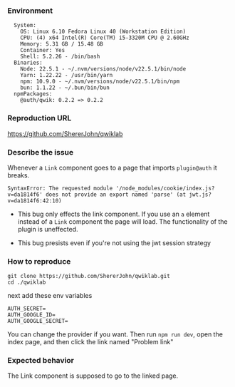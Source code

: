 ### Environment

```
  System:
    OS: Linux 6.10 Fedora Linux 40 (Workstation Edition)
    CPU: (4) x64 Intel(R) Core(TM) i5-3320M CPU @ 2.60GHz
    Memory: 5.31 GB / 15.48 GB
    Container: Yes
    Shell: 5.2.26 - /bin/bash
  Binaries:
    Node: 22.5.1 - ~/.nvm/versions/node/v22.5.1/bin/node
    Yarn: 1.22.22 - /usr/bin/yarn
    npm: 10.9.0 - ~/.nvm/versions/node/v22.5.1/bin/npm
    bun: 1.1.22 - ~/.bun/bin/bun
  npmPackages:
    @auth/qwik: 0.2.2 => 0.2.2 
```

### Reproduction URL

https://github.com/ShererJohn/qwiklab

### Describe the issue

Whenever a `Link` component goes to a page that imports `plugin@auth` it breaks. 

```
SyntaxError: The requested module '/node_modules/cookie/index.js?v=da1814f6' does not provide an export named 'parse' (at jwt.js?v=da1814f6:42:10)
```

- This bug only effects the link component. If you use an `a` element instead of a `Link` component the page will load. The functionality of the plugin is uneffected.

- This bug presists even if you're not using the jwt session strategy

### How to reproduce

```
git clone https://github.com/ShererJohn/qwiklab.git
cd ./qwiklab
```
next add these env variables
```
AUTH_SECRET=
AUTH_GOOGLE_ID=
AUTH_GOOGLE_SECRET=
```
You can change the provider if you want.
Then run `npm run dev`, open the index page, and then click the link named "Problem link"

### Expected behavior

The Link component is supposed to go to the linked page.